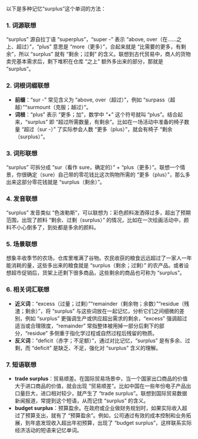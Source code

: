 以下是多种记忆“surplus”这个单词的方法：

### 1. 词源联想
“surplus” 源自拉丁语 “superplus”，“super -” 表示 “above, over（在……之上、超过）”，“plus” 意思是 “more（更多）”，合起来就是 “比需要的更多，有剩余”，所以 “surplus” 就有 “剩余；过剩” 的含义。联想到古代贸易中，商人的货物卖完基本需求后，剩下堆积在仓库 “之上” 额外多出来的部分，那就是 “surplus”。

### 2. 词根词缀联想
 - **前缀**：“sur -” 常见含义为 “above, over（超过）”，例如 “surpass（超越）”“surmount（克服；越过）”。
 - **词根**：“plus” 表示 “更多；加”，数学中 “+” 这个符号就叫 “plus”。结合起来，“surplus” 即 “超过所需数量，有剩余”。比如在一场活动中准备的椅子数量 “超过（sur -）” 了实际参会人数 “更多（plus）”，就会有椅子 “剩余（surplus）”。

### 3. 词形联想
“surplus” 可拆分成 “sur（看作 sure，确定的）” + “plus（更多）”。联想一个情景，你很确定（sure）自己带的零花钱比这次购物所需的 “更多（plus）”，那么多出来这部分零花钱就是 “surplus（剩余）”。

### 4. 发音联想
“surplus” 发音类似 “色泼勒斯”，可以联想为：彩色颜料泼洒得过多，超出了预期范围，出现了颜料 “剩余、过剩（surplus）” 的情况，比如在一次绘画活动中，颜料不小心倒多了，到处都是多余的颜料。

### 5. 场景联想
想象丰收季节的农场，仓库里堆满了谷物。农民收获的粮食远远超过了一家人一年能消耗的量，这些多出来的粮食就是 “surplus（剩余；过剩）” 的农产品。或者设想超市促销后，货架上还剩下很多商品，这些剩余的商品也可称为 “surplus”。

### 6. 相关词汇联想
 - **近义词**：“excess（过量；过剩）”“remainder（剩余物；余数）”“residue（残渣；剩余）”，将 “surplus” 与这些词放在一起记忆，分析它们之间细微的差别，例如 “surplus” 更强调生产或供应超出需求的剩余，“excess” 强调超过适当或合理限度，“remainder” 常指整体被用掉一部分后剩下的部分，“residue” 多侧重于指化学过程或自然过程后残留的物质。
 - **反义词**：“deficit（赤字；不足额）”，通过对比记忆，“surplus” 是有多余、过剩，而 “deficit” 是缺乏、不足，强化对 “surplus” 含义的理解。

### 7. 短语联想
 - **trade surplus**：贸易顺差。在国际贸易场景中，当一个国家出口商品的价值大于进口商品的价值，就会出现 “贸易顺差”。比如中国在一些年份电子产品出口量巨大，进口相对较少，就产生了 “trade surplus”。联想到国际贸易数据新闻报道，常提到这个短语，从而记住 “surplus” 的含义。
 - **budget surplus**：预算盈余。在政府或企业做财务规划时，如果实际收入超过了预算支出，就有了 “预算盈余”。例如，公司通过有效的成本控制和业务拓展，到年底发现收入超出年初预算，出现了 “budget surplus”，这样联系实际经济活动的短语来记忆单词。 